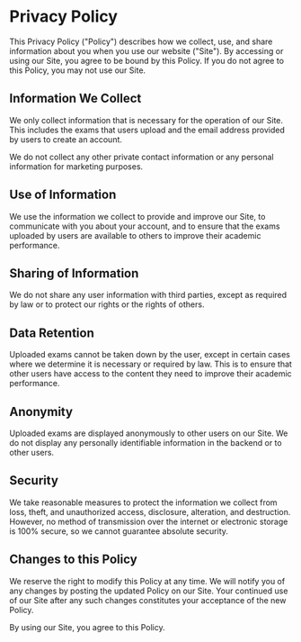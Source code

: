 # Privacy Policy

This Privacy Policy ("Policy") describes how we collect, use, and share information about you when you use our website ("Site"). By accessing or using our Site, you agree to be bound by this Policy. If you do not agree to this Policy, you may not use our Site.

## Information We Collect
We only collect information that is necessary for the operation of our Site. This includes the exams that users upload and the email address provided by users to create an account.

We do not collect any other private contact information or any personal information for marketing purposes.

## Use of Information
We use the information we collect to provide and improve our Site, to communicate with you about your account, and to ensure that the exams uploaded by users are available to others to improve their academic performance.

## Sharing of Information
We do not share any user information with third parties, except as required by law or to protect our rights or the rights of others.

## Data Retention
Uploaded exams cannot be taken down by the user, except in certain cases where we determine it is necessary or required by law. This is to ensure that other users have access to the content they need to improve their academic performance.

## Anonymity
Uploaded exams are displayed anonymously to other users on our Site. We do not display any personally identifiable information in the backend or to other users.

## Security
We take reasonable measures to protect the information we collect from loss, theft, and unauthorized access, disclosure, alteration, and destruction. However, no method of transmission over the internet or electronic storage is 100% secure, so we cannot guarantee absolute security.

## Changes to this Policy
We reserve the right to modify this Policy at any time. We will notify you of any changes by posting the updated Policy on our Site. Your continued use of our Site after any such changes constitutes your acceptance of the new Policy.

By using our Site, you agree to this Policy.